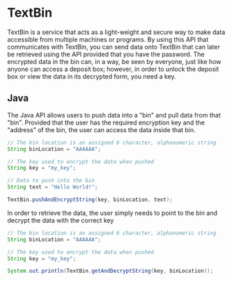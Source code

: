 TextBin
=======

TextBin is a service that acts as a light-weight and secure way to make data accessible from
multiple machines or programs. By using this API that communicates with TextBin, you can send
data onto TextBin that can later be retrieved using the API provided that you have the password.
The encrypted data in the bin can, in a way, be seen by everyone, just like how anyone can access a deposit
box; however, in order to unlock the deposit box or view the data in its decrypted form, you need
a key.

Java
----

The Java API allows users to push data into a "bin" and pull data from that "bin". Provided that
the user has the required encryption key and the "address" of the bin, the user can access the
data inside that bin.

~~~Java
// The bin location is an assigned 6 character, alphanumeric string
String binLocation = "AAAAAA";

// The key used to encrypt the data when pushed
String key = "my_key";

// Data to push into the bin
String text = "Hello World!";

TextBin.pushAndEncryptString(key, binLocation, text);
~~~

In order to retrieve the data, the user simply needs to point to the bin and decrypt the data
with the correct key

~~~Java
// The bin location is an assigned 6 character, alphanumeric string
String binLocation = "AAAAAA";

// The key used to encrypt the data when pushed
String key = "my_key";

System.out.println(TextBin.getAndDecryptString(key, binLocation));
~~~
